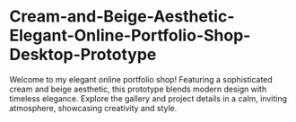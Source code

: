 # Cream-and-Beige-Aesthetic-Elegant-Online-Portfolio-Shop-Desktop-Prototype
 Welcome to my elegant online portfolio shop! Featuring a sophisticated cream and beige aesthetic, this prototype blends modern design with timeless elegance. Explore the gallery and project details in a calm, inviting atmosphere, showcasing creativity and style.
